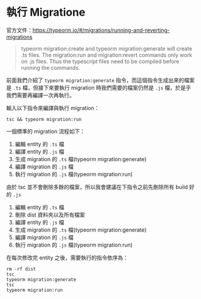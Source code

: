 # 執行 Migratione

官方文件：https://typeorm.io/#/migrations/running-and-reverting-migrations

> typeorm migration:create and typeorm migration:generate will create .ts files. The migration:run and migration:revert commands only work on .js files. Thus the typescript files need to be compiled before running the commands.

前面我們介紹了 `typeorm migration:generate` 指令，而這個指令生成出來的檔案是 `.ts` 檔，但接下來要執行 migration 時我們需要的檔案仍然是 `.js` 檔，於是乎我們需要再編譯一次再執行。

輸入以下指令來編譯與執行 migration：

```
tsc && typeorm migration:run
```

一個標準的 migration 流程如下：

1. 編輯 entity 的 `.ts` 檔
2. 編譯 entity 的 `.js` 檔
3. 生成 migration 的 `.ts` 檔(typeorm migration:generate)
4. 編譯 migration 的 `.js` 檔
5. 執行 migration 的 `.js` 檔(typeorm migration:run)

由於 tsc 並不會刪除多餘的檔案，所以我會建議在下指令之前先刪除所有 build 好的 `.js`

1. 編輯 entity 的 `.ts` 檔
2. 刪除 dist 資料夾以及所有檔案
3. 編譯 entity 的 `.js` 檔
4. 生成 migration 的 `.ts` 檔(typeorm migration:generate)
5. 編譯 migration 的 `.js` 檔
6. 執行 migration 的 `.js` 檔(typeorm migration:run)

在每次修改完 entity 之後，需要執行的指令依序為：

```
rm -rf dist
tsc
typeorm migration:generate
tsc
typeorm migration:run
```
